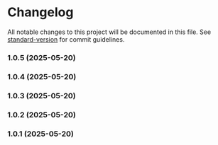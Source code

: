# Changelog

All notable changes to this project will be documented in this file. See [standard-version](https://github.com/conventional-changelog/standard-version) for commit guidelines.

### 1.0.5 (2025-05-20)

### 1.0.4 (2025-05-20)

### 1.0.3 (2025-05-20)

### 1.0.2 (2025-05-20)

### 1.0.1 (2025-05-20)
